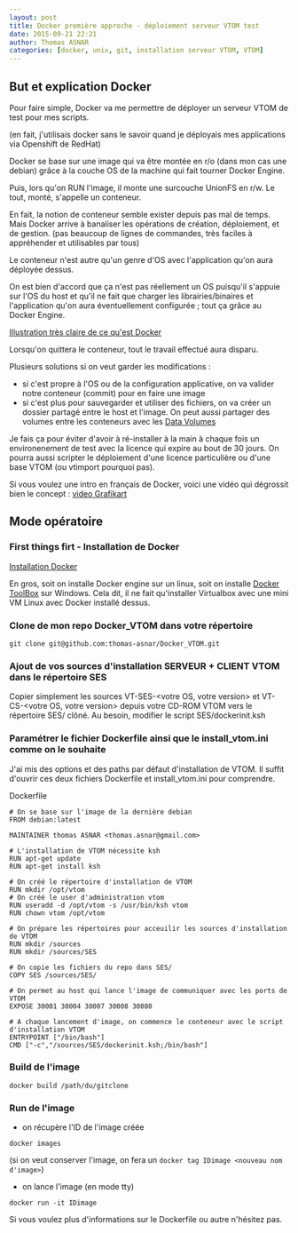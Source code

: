 ```yaml
---
layout: post
title: Docker première approche - déploiement serveur VTOM test
date: 2015-09-21 22:21
author: Thomas ASNAR
categories: [docker, unix, git, installation serveur VTOM, VTOM]
---
```

## But et explication Docker
Pour faire simple, Docker va me permettre de déployer un serveur VTOM de test pour mes scripts.

(en fait, j'utilisais docker sans le savoir quand je déployais mes applications via Openshift de RedHat)

Docker se base sur une image qui va être montée en r/o (dans mon cas une debian) grâce à la couche OS de la machine qui fait tourner Docker Engine.

Puis, lors qu'on RUN l'image, il monte une surcouche UnionFS en r/w.
Le tout, monté, s'appelle un conteneur.

En fait, la notion de conteneur semble exister depuis pas mal de temps. Mais Docker arrive à banaliser les opérations de création, déploiement, et de gestion. (pas beaucoup de lignes de commandes, très faciles à appréhender et utilisables par tous)

Le conteneur n'est autre qu'un genre d'OS avec l'application qu'on aura déployée dessus.

On est bien d'accord que ça n'est pas réellement un OS puisqu'il s'appuie sur l'OS du host et qu'il ne fait que charger les librairies/binaires et l'application qu'on aura éventuellement configurée ; tout ça grâce au Docker Engine.

[Illustration très claire de ce qu'est Docker](https://www.docker.com/whatisdocker)

Lorsqu'on quittera le conteneur, tout le travail effectué aura disparu. 

Plusieurs solutions si on veut garder les modifications :

* si c'est propre à l'OS ou de la configuration applicative, on va valider notre conteneur (commit) pour en faire une image
* si c'est plus pour sauvegarder et utiliser des fichiers, on va créer un dossier partagé entre le host et l'image. On peut aussi partager des volumes entre les conteneurs avec les [Data Volumes](https://docs.docker.com/userguide/dockervolumes)

Je fais ça pour éviter d'avoir à ré-installer à la main à chaque fois un environenement de test avec la licence qui expire au bout de 30 jours.
On pourra aussi scripter le déploiement d'une licence particulière ou d'une base VTOM (ou vtimport pourquoi pas).

Si vous voulez une intro en français de Docker, voici une vidéo qui dégrossit bien le concept :
[video Grafikart](http://www.grafikart.fr/tutoriels/docker/docker-intro-634)

## Mode opératoire

### First things firt - Installation de Docker
[Installation Docker](https://docs.docker.com/installation)

En gros, soit on installe Docker engine sur un linux, soit on installe [Docker ToolBox](https://www.docker.com/toolbox) sur Windows. Cela dit, il ne fait qu'installer Virtualbox avec une mini VM Linux avec Docker installé dessus.

### Clone de mon repo Docker_VTOM dans votre répertoire 
`git clone git@github.com:thomas-asnar/Docker_VTOM.git`

### Ajout de vos sources d'installation SERVEUR + CLIENT VTOM dans le répertoire SES

Copier simplement les sources VT-SES-&lt;votre OS, votre version&gt; et VT-CS-&lt;votre OS, votre version&gt; depuis votre CD-ROM VTOM vers le répertoire SES/ clôné.
Au besoin, modifier le script SES/dockerinit.ksh 

### Paramétrer le fichier Dockerfile ainsi que le install_vtom.ini comme on le souhaite

J'ai mis des options et des paths par défaut d'installation de VTOM. Il suffit d'ouvrir ces deux fichiers Dockerfile et install_vtom.ini pour comprendre.

Dockerfile

```
# On se base sur l'image de la dernière debian
FROM debian:latest 

MAINTAINER thomas ASNAR <thomas.asnar@gmail.com>

# L'installation de VTOM nécessite ksh
RUN apt-get update
RUN apt-get install ksh

# On créé le répertoire d'installation de VTOM
RUN mkdir /opt/vtom 
# On créé le user d'administration vtom
RUN useradd -d /opt/vtom -s /usr/bin/ksh vtom
RUN chown vtom /opt/vtom

# On prépare les répertoires pour acceuilir les sources d'installation de VTOM
RUN mkdir /sources
RUN mkdir /sources/SES

# On copie les fichiers du repo dans SES/
COPY SES /sources/SES/

# On permet au host qui lance l'image de communiquer avec les ports de VTOM
EXPOSE 30001 30004 30007 30008 30080

# A chaque lancement d'image, on commence le conteneur avec le script d'installation VTOM
ENTRYPOINT ["/bin/bash"]
CMD ["-c","/sources/SES/dockerinit.ksh;/bin/bash"]
```

### Build de l'image

`docker build /path/du/gitclone`

### Run de l'image

* on récupère l'ID de l'image créée 

`docker images`

(si on veut conserver l'image, on fera un `docker tag IDimage <nouveau nom d'image>`)

* on lance l'image (en mode tty)

`docker run -it IDimage`



Si vous voulez plus d'informations sur le Dockerfile ou autre n'hésitez pas.
